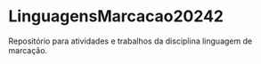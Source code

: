 # LinguagensMarcacao20242
Repositório para atividades e trabalhos da disciplina linguagem de marcação.
